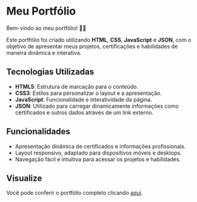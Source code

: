 <h1>Meu Portfólio</h1>
    <p>Bem-vindo ao meu portfólio! 🎨🚀</p>
    <p>Este portfólio foi criado utilizando <strong>HTML</strong>, <strong>CSS</strong>, <strong>JavaScript</strong> e <strong>JSON</strong>, com o objetivo de apresentar meus projetos, certificações e habilidades de maneira dinâmica e interativa.</p>
    <h2>Tecnologias Utilizadas</h2>
    <ul>
        <li><strong>HTML5</strong>: Estrutura de marcação para o conteúdo.</li>
        <li><strong>CSS3</strong>: Estilos para personalizar o layout e a apresentação.</li>
        <li><strong>JavaScript</strong>: Funcionalidade e interatividade da página.</li>
        <li><strong>JSON</strong>: Utilizado para carregar dinamicamente informações como certificados e outros dados através de um link externo.</li>
    </ul>
    <h2>Funcionalidades</h2>
    <ul>
        <li>Apresentação dinâmica de certificados e informações profissionais.</li>
        <li>Layout responsivo, adaptado para dispositivos móveis e desktops.</li>
        <li>Navegação fácil e intuitiva para acessar os projetos e habilidades.</li>
    </ul>
    <h2>Visualize</h2>
    <p>Você pode conferir o portfólio completo clicando <a href="https://bernardo2801.github.io/portfolio/">aqui</a>.</p>
